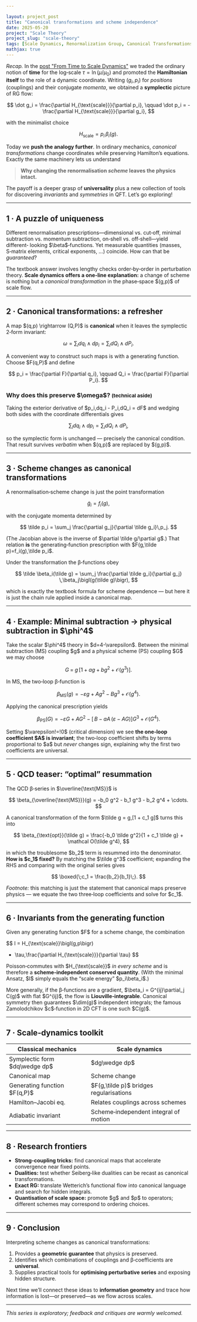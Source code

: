 ```yaml
---

layout: project_post
title: "Canonical transformations and scheme independence"
date: 2025-05-20
project: "Scale Theory"
project_slug: "scale-theory"
tags: [Scale Dynamics, Renormalization Group, Canonical Transformations, Hamiltonian Mechanics]
mathjax: true
---
```



*Recap.* In the <a href="/projects/2025-05-15-from-time-to-scale-dynamics/">post "From Time to Scale Dynamics"</a> we traded the ordinary notion of **time** for the log‑scale $\tau = \ln(\mu/\mu_0)$ and promoted the **Hamiltonian itself** to the role of a dynamic coordinate.  Writing $(g_i , p_i)$ for *positions* (couplings) and their conjugate *momenta*, we obtained a **symplectic** picture of RG flow:

$$
\dot g_i = \frac{\partial H_{\text{scale}}}{\partial p_i},
\qquad
\dot p_i = -\frac{\partial H_{\text{scale}}}{\partial g_i},
$$

with the minimalist choice

$$
H_{\text{scale}} = p_i \, \beta_i(g).
$$

Today we **push the analogy further**.  In ordinary mechanics, *canonical
transformations* change coordinates while preserving Hamilton’s equations.
Exactly the same machinery lets us understand

> **Why changing the renormalisation *scheme* leaves the physics intact.**

The payoff is a deeper grasp of **universality** plus a new collection of tools
for discovering *invariants* and *symmetries* in QFT.  Let’s go exploring!

---

## 1 · A puzzle of uniqueness

Different renormalisation prescriptions—dimensional vs. cut‑off, minimal
subtraction vs. momentum subtraction, on‑shell vs. off‑shell—yield different‑
looking \$\beta\$‑functions.  Yet measurable quantities (masses, S‑matrix
elements, critical exponents, …) coincide.  How can that be *guaranteed*?

The textbook answer involves lengthy checks order‑by‑order in perturbation
theory.  **Scale dynamics offers a one‑line explanation:** a change of scheme is
nothing but a *canonical transformation* in the phase‑space \$(g,p)\$ of scale
flow.

---

## 2 · Canonical transformations: a refresher

A map \$(q,p) \rightarrow (Q,P)\$ is **canonical** when it leaves the symplectic
2‑form invariant:

$$
\omega = \sum_i dq_i \wedge dp_i = \sum_i dQ_i \wedge dP_i.
$$

A convenient way to construct such maps is with a generating function.  Choose
\$F(q,P)\$ and define

$$
p_i = \frac{\partial F}{\partial q_i},
\qquad
Q_i = \frac{\partial F}{\partial P_i}.
$$

### Why does this preserve \$\omega\$? <small>(technical aside)</small>

Taking the exterior derivative of \$p\_i,dq\_i - P\_i,dQ\_i = dF\$ and wedging both
sides with the coordinate differentials gives

$$
\sum_i dq_i \wedge dp_i = \sum_i dQ_i \wedge dP_i,
$$

so the symplectic form is unchanged — precisely the canonical condition.
That result survives *verbatim* when \$(q,p)\$ are replaced by \$(g,p)\$.

---

## 3 · Scheme changes as canonical transformations

A renormalisation‑scheme change is just the point transformation

$$
\tilde g_i = f_i(g),
$$

with the conjugate momenta determined by

$$
\tilde p_i = \sum_j \frac{\partial g_j}{\partial \tilde g_i}\,p_j.
$$

(The Jacobian above is the inverse of \$\partial \tilde g/\partial g\$.)  That
relation **is** the generating‑function prescription with
\$F(g,\tilde p)=f\_i(g),\tilde p\_i\$.

Under the transformation the β‑functions obey

$$
\tilde \beta_i(\tilde g) = \sum_j \frac{\partial \tilde g_i}{\partial g_j}
\,\beta_j\bigl(g(\tilde g)\bigr),
$$

which is exactly the textbook formula for scheme dependence — but here it is
just the chain rule applied inside a canonical map.

---

## 4 · Example: Minimal subtraction → physical subtraction in \$\phi^4\$

Take the scalar \$\phi^4\$ theory in \$d=4-\varepsilon\$.  Between the minimal
subtraction (MS) coupling \$g\$ and a physical scheme (PS) coupling \$G\$ we may
choose

$$
G \;=\; g\,[1 + a g + b g^2 + \mathcal O(g^3)].
$$

In MS, the two‑loop β‑function is

$$
\beta_{\text{MS}}(g) = -\varepsilon g + A g^2 - B g^3 + \mathcal O(g^4).
$$

Applying the canonical prescription yields

$$
\beta_{\text{PS}}(G)
  = -\varepsilon G + A G^2 -\bigl[\,B - aA\,(\varepsilon - A G)\bigr]G^3 + \mathcal O(G^4).
$$

Setting \$\varepsilon!=!0\$ (critical dimension) we see **the one‑loop
coefficient \$A\$ is invariant**; the two‑loop coefficient shifts by terms
proportional to \$a\$ but *never* changes sign, explaining why the first two
coefficients are universal.

---

## 5 · QCD teaser: “optimal” resummation

The QCD β‑series in $\overline{\text{MS}}$ is

$$
\beta_{\overline{\text{MS}}}(g)
  = -b_0 g^2 - b_1 g^3 - b_2 g^4 + \cdots.
$$

A canonical transformation of the form \$\tilde g = g,\[1 + c\_1 g]\$ turns this
into

$$
\beta_{\text{opt}}(\tilde g) = \frac{-b_0 \tilde g^2}{1 + c_1 \tilde g}
                               + \mathcal O(\tilde g^4),
$$

in which the troublesome \$b\_2\$ term is resummed into the denominator.  **How is
\$c\_1\$ fixed?**  By matching the \$\tilde g^3\$ coefficient; expanding the RHS and
comparing with the original series gives

$$
\boxed{\;c_1 = \frac{b_2}{b_1}\;}.
$$

*Footnote:* this matching is just the statement that canonical maps preserve
physics — we equate the two three‑loop coefficients and solve for \$c\_1\$.

---

## 6 · Invariants from the generating function

Given any generating function \$F\$ for a scheme change, the combination

$$
I = H_{\text{scale}}\bigl(g,p\bigr)
  - \tau\,\frac{\partial H_{\text{scale}}}{\partial \tau}
$$

Poisson‑commutes with \$H\_{\text{scale}}\$ *in every scheme* and is therefore a
**scheme‑independent conserved quantity**.  (With the minimal Ansatz, \$I\$ simply
equals the “scale energy” \$p\_i\beta\_i\$.)

More generally, if the β‑functions are a gradient, \$\beta\_i = G^{ij}\partial\_j
C(g)\$ with flat \$G^{ij}\$, the flow is **Liouville‑integrable**.  Canonical
symmetry then guarantees \$\dim(g)\$ independent integrals; the famous
Zamolodchikov \$c\$‑function in 2D CFT is one such \$C(g)\$.

---

## 7 · Scale‑dynamics toolkit

| Classical mechanics             | Scale dynamics                            |
| ------------------------------- | ----------------------------------------- |
| Symplectic form \$dq\wedge dp\$ | \$dg\wedge dp\$                           |
| Canonical map                   | Scheme change                             |
| Generating function \$F(q,P)\$  | \$F(g,\tilde p)\$ bridges regularisations |
| Hamilton–Jacobi eq.             | Relates couplings across schemes          |
| Adiabatic invariant             | Scheme‑independent integral of motion     |

---

## 8 · Research frontiers

* **Strong‑coupling tricks:** find canonical maps that accelerate convergence
  near fixed points.
* **Dualities:** test whether Seiberg‑like dualities can be recast as canonical
  transformations.
* **Exact RG:** translate Wetterich’s functional flow into canonical language
  and search for hidden integrals.
* **Quantisation of scale space:** promote \$g\$ and \$p\$ to operators; different
  schemes may correspond to ordering choices.

---

## 9 · Conclusion

Interpreting scheme changes as canonical transformations:

1. Provides a **geometric guarantee** that physics is preserved.
2. Identifies which combinations of couplings and β‑coefficients are
   **universal**.
3. Supplies practical tools for **optimising perturbative series** and exposing
   hidden structure.

Next time we’ll connect these ideas to **information geometry** and trace how
information is lost—or preserved—as we flow across scales.

---

*This series is exploratory; feedback and critiques are warmly welcomed.*

